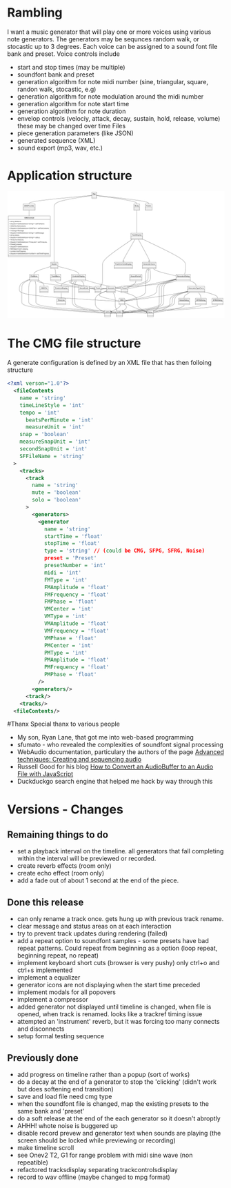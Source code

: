 # Rambling

I want a music generator that will play one or more voices using various note generators. The generators may be sequnces random walk, or stocastic up to 3 degrees. Each voice can be assigned to a sound font file bank and preset.
Voice controls include

- start and stop times (may be multiple)
- soundfont bank and preset
- generation algorithm for note midi number (sine, triangular, square, randon walk, stocastic, e.g)
- generation algorithm for note modulation around the midi number
- generation algorithm for note start time
- generation algorithm for note duration
- envelop controls (velociy, attack, decay, sustain, hold, release, volume) these may be changed over time
  Files
- piece generation parameters (like JSON)
- generated sequence (XML)
- sound export (mp3, wav, etc.)

# Application structure

![CMG Class diagram](ComputerMusicGenerator-2024-10-24-133419.png)

# The CMG file structure

A generate configuration is defined by an XML file that has then folloing structure

```xml
<?xml verson="1.0"?>
  <fileContents
    name = 'string'
    timeLineStyle = 'int'
    tempo = 'int'
      beatsPerMinute = 'int'
      measureUnit = 'int'
    snap = 'boolean'
    measureSnapUnit = 'int'
    secondSnapUnit = 'int'
    SFFileName = 'string'
  >
    <tracks>
      <track
        name = 'string'
        mute = 'boolean'
        solo = 'boolean'
      >
        <generators>
          <generator
            name = 'string'
            startTime = 'float'
            stopTime = 'float'
            type = 'string' // (could be CMG, SFPG, SFRG, Noise)
            preset = 'Preset'
            presetNumber = 'int'
            midi = 'int'
            FMType = 'int'
            FMAmplitude = 'float'
            FMFrequency = 'float'
            FMPhase = 'float'
            VMCenter = 'int'
            VMType = 'int'
            VMAmplitude = 'float'
            VMFrequency = 'float'
            VMPhase = 'float'
            PMCenter = 'int'
            PMType = 'int'
            PMAmplitude = 'float'
            PMFrequency = 'float'
            PMPhase = 'float'
          />
        <generators/>
      <track/>
    <tracks/>
  <fileContents/>
```

#Thanx
Special thanx to various people

- My son, Ryan Lane, that got me into web-based programming
- sfumato - who revealed the complexities of soundfont signal processing
- WebAudio documentation, particulary the authors of the page [Advanced techniques: Creating and sequencing audio](https://developer.mozilla.org/en-US/docs/Web/API/Web_Audio_API/Advanced_techniques)
- Russell Good for his blog [How to Convert an AudioBuffer to an Audio File with JavaScript](https://russellgood.com/how-to-convert-audiobuffer-to-audio-file/)
- Duckduckgo search engine that helped me hack by way through this

# Versions - Changes

## Remaining things to do

- set a playback interval on the timeline. all generators that fall completing within the interval will be previewed or recorded.
- create reverb effects (room only)
- create echo effect (room only)
- add a fade out of about 1 second at the end of the piece.

## Done this release

- can only rename a track once. gets hung up with previous track rename.
- clear message and status areas on at each interaction
- try to prevent track updates during rendering (failed)
- add a repeat option to soundfont samples - some presets have bad repeat patterns. Could repeat from beginning as a option (loop repeat, beginning repeat, no repeat)
- implement keyboard short cuts (browser is very pushy) only ctrl+o and ctrl+s implemented
- implement a equalizer
- generator icons are not displaying when the start time preceded
- implement modals for all popovers
- implement a compressor
- added generator not displayed until timeline is changed, when file is opened, when track is renamed. looks like a trackref timing issue
- attempted an 'instrument' reverb, but it was forcing too many connects and disconnects
- setup formal testing sequence

## Previously done

- add progress on timeline rather than a popup (sort of works)
- do a decay at the end of a generator to stop the 'clicking' (didn't work but does softening end transition)
- save and load file need cmg type
- when the soundfont file is changed, map the existing presets to the same bank and 'preset'
- do a soft release at the end of the each generator so it doesn't abroptly
- AHHH! whote noise is buggered up
- disable record prevew and generator text when sounds are playing (the screen should be locked while previewing or recording)
- make timeline scroll
- see Onev2 T2, G1 for range problem with midi sine wave (non repeatible)
- refactored tracksdisplay separating trackcontrolsdisplay
- record to wav offline (maybe changed to mpg format)

